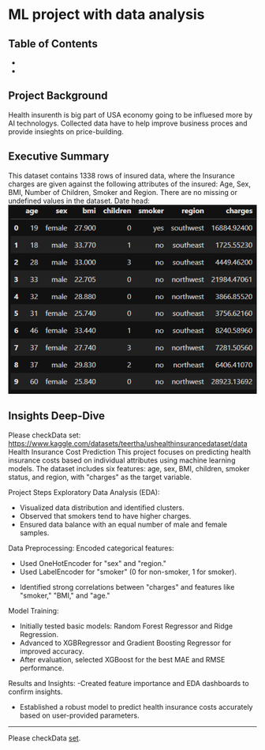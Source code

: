 # ML project with data analysis

Table of Contents
-
-
-

## Project Background
Health insurenth is big part of USA economy going to be influesed more by AI technologys. Collected data have to help improve business proces and provide insieghts on price-building. 

## Executive Summary
This dataset contains 1338 rows of insured data, where the Insurance charges are given against the following attributes of the insured: Age, Sex, BMI, Number of Children, Smoker and Region. There are no missing or undefined values in the dataset. Date head:
![alt](https://github.com/RNanko/Health-insurance-Project/blob/main/Visualizations/head(10).png)


## Insights Deep-Dive


































Please checkData set: https://www.kaggle.com/datasets/teertha/ushealthinsurancedataset/data
Health Insurance Cost Prediction
This project focuses on predicting health insurance costs based on individual attributes using machine learning models. The dataset includes six features: age, sex, BMI, children, smoker status, and region, with "charges" as the target variable.

Project Steps
Exploratory Data Analysis (EDA):
- Visualized data distribution and identified clusters.
- Observed that smokers tend to have higher charges.
- Ensured data balance with an equal number of male and female samples.

Data Preprocessing:
  Encoded categorical features:
  * Used OneHotEncoder for "sex" and "region."
  * Used LabelEncoder for "smoker" (0 for non-smoker, 1 for smoker).
- Identified strong correlations between "charges" and features like "smoker," "BMI," and "age."

Model Training:
- Initially tested basic models: Random Forest Regressor and Ridge Regression.
- Advanced to XGBRegressor and Gradient Boosting Regressor for improved accuracy.
- After evaluation, selected XGBoost for the best MAE and RMSE performance.

Results and Insights:
-Created feature importance and EDA dashboards to confirm insights.
- Established a robust model to predict health insurance costs accurately based on user-provided parameters.

  
***
Please checkData [set](https://www.kaggle.com/datasets/teertha/ushealthinsurancedataset/data).
